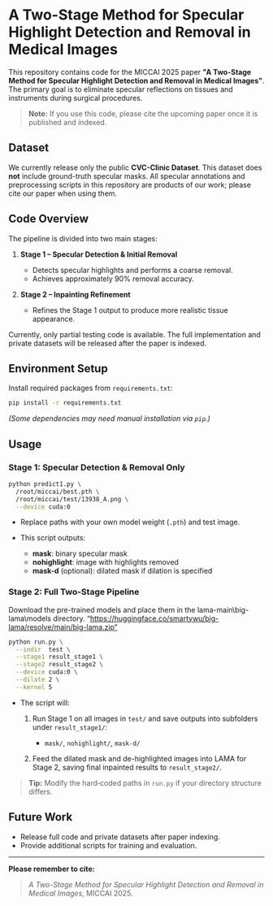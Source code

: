 # 

# A Two-Stage Method for Specular Highlight Detection and Removal in Medical Images

This repository contains code for the MICCAI 2025 paper **"A Two-Stage Method for Specular Highlight Detection and Removal in Medical Images"**. The primary goal is to eliminate specular reflections on tissues and instruments during surgical procedures.

> **Note:** If you use this code, please cite the upcoming paper once it is published and indexed.

## Dataset

We currently release only the public **CVC-Clinic Dataset**. This dataset does **not** include ground-truth specular masks. All specular annotations and preprocessing scripts in this repository are products of our work; please cite our paper when using them.

## Code Overview

The pipeline is divided into two main stages:

1. **Stage 1 – Specular Detection & Initial Removal**

   * Detects specular highlights and performs a coarse removal.
   * Achieves approximately 90% removal accuracy.
2. **Stage 2 – Inpainting Refinement**

   * Refines the Stage 1 output to produce more realistic tissue appearance.

Currently, only partial testing code is available. The full implementation and private datasets will be released after the paper is indexed.

## Environment Setup

Install required packages from `requirements.txt`:

```bash
pip install -r requirements.txt
```

*(Some dependencies may need manual installation via `pip`.)*

## Usage

### Stage 1: Specular Detection & Removal Only

```bash
python predict1.py \
  /root/miccai/best.pth \
  /root/miccai/test/13938_A.png \
  --device cuda:0
```

* Replace paths with your own model weight (`.pth`) and test image.
* This script outputs:

  * **mask**: binary specular mask
  * **nohighlight**: image with highlights removed
  * **mask-d** (optional): dilated mask if dilation is specified

### Stage 2: Full Two-Stage Pipeline
Download the pre-trained models and place them in the lama-main\big-lama\models directory.
“https://huggingface.co/smartywu/big-lama/resolve/main/big-lama.zip”

```bash
python run.py \
  --indir  test \
  --stage1 result_stage1 \
  --stage2 result_stage2 \
  --device cuda:0 \
  --dilate 2 \
  --kernel 5
```

* The script will:

  1. Run Stage 1 on all images in `test/` and save outputs into subfolders under `result_stage1/`:

     * `mask/`, `nohighlight/`, `mask-d/`
  2. Feed the dilated mask and de-highlighted images into LAMA for Stage 2, saving final inpainted results to `result_stage2/`.

> **Tip:** Modify the hard‑coded paths in `run.py` if your directory structure differs.

## Future Work

* Release full code and private datasets after paper indexing.
* Provide additional scripts for training and evaluation.

---

**Please remember to cite:**

> *A Two-Stage Method for Specular Highlight Detection and Removal in Medical Images*, MICCAI 2025.
